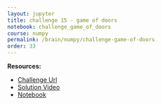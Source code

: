 ```yaml
---
layout: jupyter
title: challenge 15 - game of doors
notebook: challenge_game_of_doors
course: numpy
permalink: /brain/numpy/challenge-game-of-doors
order: 33
---
```


**Resources:**
- [Challenge Url](https://www.practiceprobs.com/problemsets/python-numpy/advanced/the-game-of-doors/)
- [Solution Video](https://youtu.be/jcMS1Xn0-PY?feature=shared)
- [Notebook](/assets/notebooks/challenge_game_of_doors.ipynb)
